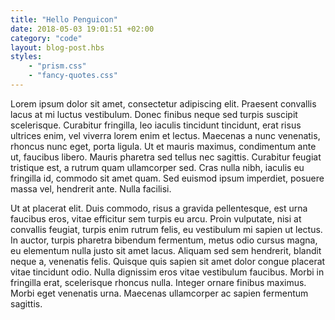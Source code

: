 ```yaml
---
title: "Hello Penguicon"
date: 2018-05-03 19:01:51 +02:00
category: "code"
layout: blog-post.hbs
styles:
    - "prism.css"
    - "fancy-quotes.css"
---
```


 Lorem ipsum dolor sit amet, consectetur adipiscing elit. Praesent convallis lacus at mi luctus vestibulum. Donec finibus neque sed turpis suscipit scelerisque. Curabitur fringilla, leo iaculis tincidunt tincidunt, erat risus ultrices enim, vel viverra lorem enim et lectus. Maecenas a nunc venenatis, rhoncus nunc eget, porta ligula. Ut et mauris maximus, condimentum ante ut, faucibus libero. Mauris pharetra sed tellus nec sagittis. Curabitur feugiat tristique est, a rutrum quam ullamcorper sed. Cras nulla nibh, iaculis eu fringilla id, commodo sit amet quam. Sed euismod ipsum imperdiet, posuere massa vel, hendrerit ante. Nulla facilisi.

Ut at placerat elit. Duis commodo, risus a gravida pellentesque, est urna faucibus eros, vitae efficitur sem turpis eu arcu. Proin vulputate, nisi at convallis feugiat, turpis enim rutrum felis, eu vestibulum mi sapien ut lectus. In auctor, turpis pharetra bibendum fermentum, metus odio cursus magna, eu elementum nulla justo sit amet lacus. Aliquam sed sem hendrerit, blandit neque a, venenatis felis. Quisque quis sapien sit amet dolor congue placerat vitae tincidunt odio. Nulla dignissim eros vitae vestibulum faucibus. Morbi in fringilla erat, scelerisque rhoncus nulla. Integer ornare finibus maximus. Morbi eget venenatis urna. Maecenas ullamcorper ac sapien fermentum sagittis.
